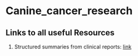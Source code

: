# Canine_cancer_research
## Links to all useful Resources

1. Structured summaries from clinical reports: [link](https://www.dropbox.com/scl/fo/ubdfp5ezheomz39z7j78v/ANjBaELmJTZORZITlsNCwqI?rlkey=vcpjp672kz7n7rre94dajdgfe&st=viuz2kan&dl=0)
